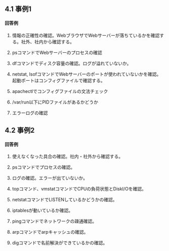 ## 4.1 事例1

#### 回答例

1. 情報の正確性の確認。WebブラウザでWebサーバーが落ちているかを確認する。社外、社内から確認する。

2. psコマンドでWebサーバーのプロセスの確認

3. dfコマンドでディスク容量の確認。ログが溢れていないか。

4. netstat, lsofコマンドでWebサーバーのポートが使われていないかを確認。起動ポートはコンフィグファイルで確認する。

5. apachectlでコンフィグファイルの文法チェック

6. /var/run以下にPIDファイルがあるかどうか

7. エラーログの確認


## 4.2 事例2

#### 回答例

1. 使えなくなった具合の確認。社内・社外から確認する。

2. psコマンドでプロセスの確認。

3. ログの確認。エラーが出ていないか。

4. topコマンド、vmstatコマンドでCPUの負荷状態とDiskI/Oを確認。

5. netstatコマンドでLISTENしているかどうかの確認。

6. iptablesが動いているか確認。

7. pingコマンドでネットワークの疎通確認。

8. arpコマンドでarpキャッシュの確認。

9. digコマンドで名前解決ができているかの確認。
